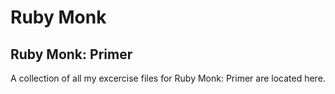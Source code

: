 # Ruby Monk


## Ruby Monk: Primer

A collection of all my excercise files for Ruby Monk: Primer are located here.